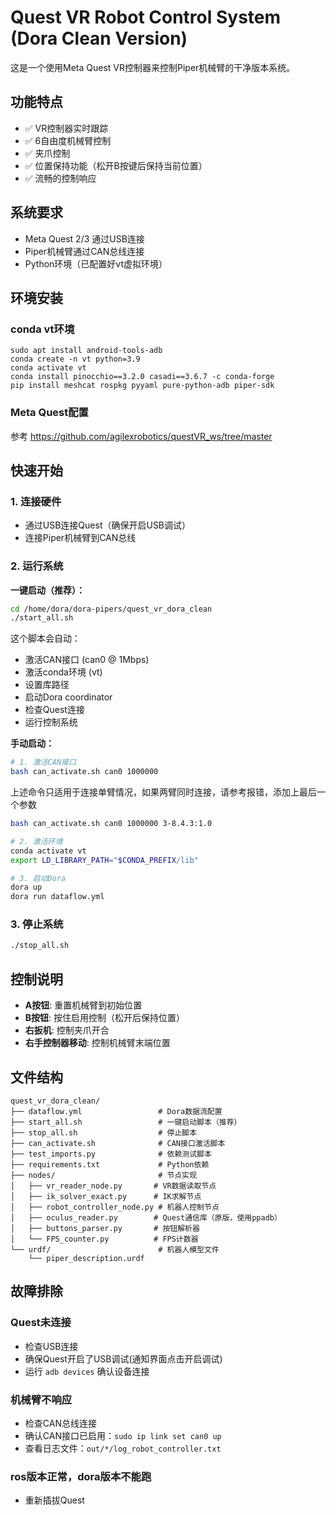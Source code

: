 # Quest VR Robot Control System (Dora Clean Version)

这是一个使用Meta Quest VR控制器来控制Piper机械臂的干净版本系统。

## 功能特点

- ✅ VR控制器实时跟踪
- ✅ 6自由度机械臂控制
- ✅ 夹爪控制
- ✅ 位置保持功能（松开B按键后保持当前位置）
- ✅ 流畅的控制响应

## 系统要求

- Meta Quest 2/3 通过USB连接
- Piper机械臂通过CAN总线连接
- Python环境（已配置好vt虚拟环境）

## 环境安装
### conda vt环境
```
sudo apt install android-tools-adb
conda create -n vt python=3.9
conda activate vt
conda install pinocchio==3.2.0 casadi==3.6.7 -c conda-forge
pip install meshcat rospkg pyyaml pure-python-adb piper-sdk
```
### Meta Quest配置
参考 <https://github.com/agilexrobotics/questVR_ws/tree/master>

## 快速开始

### 1. 连接硬件
- 通过USB连接Quest（确保开启USB调试）
- 连接Piper机械臂到CAN总线

### 2. 运行系统

**一键启动（推荐）：**
```bash
cd /home/dora/dora-pipers/quest_vr_dora_clean
./start_all.sh
```

这个脚本会自动：
- 激活CAN接口 (can0 @ 1Mbps)
- 激活conda环境 (vt)
- 设置库路径
- 启动Dora coordinator
- 检查Quest连接
- 运行控制系统

**手动启动：**
```bash
# 1. 激活CAN接口
bash can_activate.sh can0 1000000 
```
上述命令只适用于连接单臂情况，如果两臂同时连接，请参考报错，添加上最后一个参数
```bash
bash can_activate.sh can0 1000000 3-8.4.3:1.0
```
```bash
# 2. 激活环境
conda activate vt
export LD_LIBRARY_PATH="$CONDA_PREFIX/lib"

# 3. 启动Dora
dora up
dora run dataflow.yml
```

### 3. 停止系统

```bash
./stop_all.sh
```

## 控制说明

- **A按钮**: 重置机械臂到初始位置
- **B按钮**: 按住启用控制（松开后保持位置）
- **右扳机**: 控制夹爪开合
- **右手控制器移动**: 控制机械臂末端位置

## 文件结构

```
quest_vr_dora_clean/
├── dataflow.yml                 # Dora数据流配置
├── start_all.sh                 # 一键启动脚本（推荐）
├── stop_all.sh                  # 停止脚本
├── can_activate.sh              # CAN接口激活脚本
├── test_imports.py              # 依赖测试脚本
├── requirements.txt             # Python依赖
├── nodes/                       # 节点实现
│   ├── vr_reader_node.py       # VR数据读取节点
│   ├── ik_solver_exact.py      # IK求解节点
│   ├── robot_controller_node.py # 机器人控制节点
│   ├── oculus_reader.py        # Quest通信库（原版，使用ppadb）
│   ├── buttons_parser.py       # 按钮解析器
│   └── FPS_counter.py          # FPS计数器
└── urdf/                        # 机器人模型文件
    └── piper_description.urdf

```

## 故障排除

### Quest未连接
- 检查USB连接
- 确保Quest开启了USB调试(通知界面点击开启调试)
- 运行 `adb devices` 确认设备连接

### 机械臂不响应
- 检查CAN总线连接
- 确认CAN接口已启用：`sudo ip link set can0 up`
- 查看日志文件：`out/*/log_robot_controller.txt`

### ros版本正常，dora版本不能跑
- 重新插拔Quest